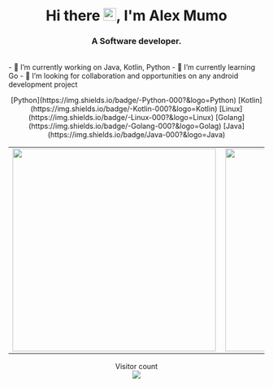 <h1 align="center">Hi there <img src="https://media.giphy.com/media/hvRJCLFzcasrR4ia7z/giphy.gif" width="25px">, I'm Alex Mumo</h1>
<h3 align="center">A Software developer.</h3>
<br>
- 🔭 I’m currently working on Java, Kotlin, Python
- 🌱 I’m currently learning Go
- 👯 I’m looking for collaboration and opportunities on any android development project

<p align="center">
[Python](https://img.shields.io/badge/-Python-000?&logo=Python)
[Kotlin](https://img.shields.io/badge/-Kotlin-000?&logo=Kotlin)
[Linux](https://img.shields.io/badge/-Linux-000?&logo=Linux)
[Golang](https://img.shields.io/badge/-Golang-000?&logo=Golag)
[Java](https://img.shields.io/badge/Java-000?&logo=Java)
 </p>

<center>
  <table>
  <tr>
      <td><img width="400px" align="left" src="https://github-readme-stats.vercel.app/api?username=Alex-mumo&count_private=true&show_icons=true&theme=tokyonight&layout=compact"/></td>
      <td><img width="400px" align="left" src="https://github-readme-stats.vercel.app/api/top-langs/?username=Alex-mumo&hide=html&layout=compact&theme=tokyonight"/></td>
      <td><img width="400px" align="left" src="https://github-readme-stats.vercel.app/api/wakatime?username=alexxy&show_icons=true&theme=dark&layout=compact"/>
    </td>

      
  </tr>   
</table>
</center>

<p align="center"> 
  Visitor count<br>
  <img src="https://profile-counter.glitch.me/Alex-mumo/count.svg" />
</p>











